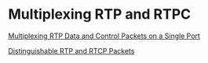 # Multiplexing RTP and RTPC

[Multiplexing RTP Data and Control Packets on a Single Port](https://tools.ietf.org/html/rfc5761)

[Distinguishable RTP and RTCP Packets](https://tools.ietf.org/html/rfc5761#section-4)
